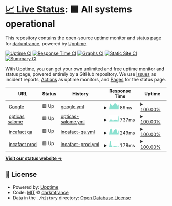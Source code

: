 # [📈 Live Status](https://demo.upptime.js.org): <!--live status--> **🟩 All systems operational**

This repository contains the open-source uptime monitor and status page for [darkmtrance](https://darkmtrance.github.io/mtomaylla/), powered by [Upptime](https://github.com/upptime/upptime).

[![Uptime CI](https://github.com/darkmtrance/upptime/workflows/Uptime%20CI/badge.svg)](https://github.com/darkmtrance/upptime/actions?query=workflow%3A%22Uptime+CI%22)
[![Response Time CI](https://github.com/darkmtrance/upptime/workflows/Response%20Time%20CI/badge.svg)](https://github.com/darkmtrance/upptime/actions?query=workflow%3A%22Response+Time+CI%22)
[![Graphs CI](https://github.com/darkmtrance/upptime/workflows/Graphs%20CI/badge.svg)](https://github.com/darkmtrance/upptime/actions?query=workflow%3A%22Graphs+CI%22)
[![Static Site CI](https://github.com/darkmtrance/upptime/workflows/Static%20Site%20CI/badge.svg)](https://github.com/darkmtrance/upptime/actions?query=workflow%3A%22Static+Site+CI%22)
[![Summary CI](https://github.com/darkmtrance/upptime/workflows/Summary%20CI/badge.svg)](https://github.com/darkmtrance/upptime/actions?query=workflow%3A%22Summary+CI%22)

With [Upptime](https://upptime.js.org), you can get your own unlimited and free uptime monitor and status page, powered entirely by a GitHub repository. We use [Issues](https://github.com/darkmtrance/upptime/issues) as incident reports, [Actions](https://github.com/darkmtrance/upptime/actions) as uptime monitors, and [Pages](https://demo.upptime.js.org) for the status page.

<!--start: status pages-->
<!-- This summary is generated by Upptime (https://github.com/upptime/upptime) -->
<!-- Do not edit this manually, your changes will be overwritten -->
<!-- prettier-ignore -->
| URL | Status | History | Response Time | Uptime |
| --- | ------ | ------- | ------------- | ------ |
| <img alt="" src="https://favicons.githubusercontent.com/www.google.com" height="13"> [Google](https://www.google.com) | 🟩 Up | [google.yml](https://github.com/darkmtrance/upptime/commits/HEAD/history/google.yml) | <details><summary><img alt="Response time graph" src="./graphs/google/response-time-week.png" height="20"> 89ms</summary><br><a href="https://darkmtrance.github.io/upptime/history/google"><img alt="Response time 100" src="https://img.shields.io/endpoint?url=https%3A%2F%2Fraw.githubusercontent.com%2Fdarkmtrance%2Fupptime%2FHEAD%2Fapi%2Fgoogle%2Fresponse-time.json"></a><br><a href="https://darkmtrance.github.io/upptime/history/google"><img alt="24-hour response time 184" src="https://img.shields.io/endpoint?url=https%3A%2F%2Fraw.githubusercontent.com%2Fdarkmtrance%2Fupptime%2FHEAD%2Fapi%2Fgoogle%2Fresponse-time-day.json"></a><br><a href="https://darkmtrance.github.io/upptime/history/google"><img alt="7-day response time 89" src="https://img.shields.io/endpoint?url=https%3A%2F%2Fraw.githubusercontent.com%2Fdarkmtrance%2Fupptime%2FHEAD%2Fapi%2Fgoogle%2Fresponse-time-week.json"></a><br><a href="https://darkmtrance.github.io/upptime/history/google"><img alt="30-day response time 86" src="https://img.shields.io/endpoint?url=https%3A%2F%2Fraw.githubusercontent.com%2Fdarkmtrance%2Fupptime%2FHEAD%2Fapi%2Fgoogle%2Fresponse-time-month.json"></a><br><a href="https://darkmtrance.github.io/upptime/history/google"><img alt="1-year response time 100" src="https://img.shields.io/endpoint?url=https%3A%2F%2Fraw.githubusercontent.com%2Fdarkmtrance%2Fupptime%2FHEAD%2Fapi%2Fgoogle%2Fresponse-time-year.json"></a></details> | <details><summary><a href="https://darkmtrance.github.io/upptime/history/google">100.00%</a></summary><a href="https://darkmtrance.github.io/upptime/history/google"><img alt="All-time uptime 100.00%" src="https://img.shields.io/endpoint?url=https%3A%2F%2Fraw.githubusercontent.com%2Fdarkmtrance%2Fupptime%2FHEAD%2Fapi%2Fgoogle%2Fuptime.json"></a><br><a href="https://darkmtrance.github.io/upptime/history/google"><img alt="24-hour uptime 100.00%" src="https://img.shields.io/endpoint?url=https%3A%2F%2Fraw.githubusercontent.com%2Fdarkmtrance%2Fupptime%2FHEAD%2Fapi%2Fgoogle%2Fuptime-day.json"></a><br><a href="https://darkmtrance.github.io/upptime/history/google"><img alt="7-day uptime 100.00%" src="https://img.shields.io/endpoint?url=https%3A%2F%2Fraw.githubusercontent.com%2Fdarkmtrance%2Fupptime%2FHEAD%2Fapi%2Fgoogle%2Fuptime-week.json"></a><br><a href="https://darkmtrance.github.io/upptime/history/google"><img alt="30-day uptime 100.00%" src="https://img.shields.io/endpoint?url=https%3A%2F%2Fraw.githubusercontent.com%2Fdarkmtrance%2Fupptime%2FHEAD%2Fapi%2Fgoogle%2Fuptime-month.json"></a><br><a href="https://darkmtrance.github.io/upptime/history/google"><img alt="1-year uptime 100.00%" src="https://img.shields.io/endpoint?url=https%3A%2F%2Fraw.githubusercontent.com%2Fdarkmtrance%2Fupptime%2FHEAD%2Fapi%2Fgoogle%2Fuptime-year.json"></a></details>
| <img alt="" src="https://favicons.githubusercontent.com/opticasalome.tdolentes.com" height="13"> [opticas salome](https://opticasalome.tdolentes.com) | 🟩 Up | [opticas-salome.yml](https://github.com/darkmtrance/upptime/commits/HEAD/history/opticas-salome.yml) | <details><summary><img alt="Response time graph" src="./graphs/opticas-salome/response-time-week.png" height="20"> 737ms</summary><br><a href="https://darkmtrance.github.io/upptime/history/opticas-salome"><img alt="Response time 547" src="https://img.shields.io/endpoint?url=https%3A%2F%2Fraw.githubusercontent.com%2Fdarkmtrance%2Fupptime%2FHEAD%2Fapi%2Fopticas-salome%2Fresponse-time.json"></a><br><a href="https://darkmtrance.github.io/upptime/history/opticas-salome"><img alt="24-hour response time 472" src="https://img.shields.io/endpoint?url=https%3A%2F%2Fraw.githubusercontent.com%2Fdarkmtrance%2Fupptime%2FHEAD%2Fapi%2Fopticas-salome%2Fresponse-time-day.json"></a><br><a href="https://darkmtrance.github.io/upptime/history/opticas-salome"><img alt="7-day response time 737" src="https://img.shields.io/endpoint?url=https%3A%2F%2Fraw.githubusercontent.com%2Fdarkmtrance%2Fupptime%2FHEAD%2Fapi%2Fopticas-salome%2Fresponse-time-week.json"></a><br><a href="https://darkmtrance.github.io/upptime/history/opticas-salome"><img alt="30-day response time 578" src="https://img.shields.io/endpoint?url=https%3A%2F%2Fraw.githubusercontent.com%2Fdarkmtrance%2Fupptime%2FHEAD%2Fapi%2Fopticas-salome%2Fresponse-time-month.json"></a><br><a href="https://darkmtrance.github.io/upptime/history/opticas-salome"><img alt="1-year response time 547" src="https://img.shields.io/endpoint?url=https%3A%2F%2Fraw.githubusercontent.com%2Fdarkmtrance%2Fupptime%2FHEAD%2Fapi%2Fopticas-salome%2Fresponse-time-year.json"></a></details> | <details><summary><a href="https://darkmtrance.github.io/upptime/history/opticas-salome">100.00%</a></summary><a href="https://darkmtrance.github.io/upptime/history/opticas-salome"><img alt="All-time uptime 99.84%" src="https://img.shields.io/endpoint?url=https%3A%2F%2Fraw.githubusercontent.com%2Fdarkmtrance%2Fupptime%2FHEAD%2Fapi%2Fopticas-salome%2Fuptime.json"></a><br><a href="https://darkmtrance.github.io/upptime/history/opticas-salome"><img alt="24-hour uptime 100.00%" src="https://img.shields.io/endpoint?url=https%3A%2F%2Fraw.githubusercontent.com%2Fdarkmtrance%2Fupptime%2FHEAD%2Fapi%2Fopticas-salome%2Fuptime-day.json"></a><br><a href="https://darkmtrance.github.io/upptime/history/opticas-salome"><img alt="7-day uptime 100.00%" src="https://img.shields.io/endpoint?url=https%3A%2F%2Fraw.githubusercontent.com%2Fdarkmtrance%2Fupptime%2FHEAD%2Fapi%2Fopticas-salome%2Fuptime-week.json"></a><br><a href="https://darkmtrance.github.io/upptime/history/opticas-salome"><img alt="30-day uptime 99.64%" src="https://img.shields.io/endpoint?url=https%3A%2F%2Fraw.githubusercontent.com%2Fdarkmtrance%2Fupptime%2FHEAD%2Fapi%2Fopticas-salome%2Fuptime-month.json"></a><br><a href="https://darkmtrance.github.io/upptime/history/opticas-salome"><img alt="1-year uptime 99.84%" src="https://img.shields.io/endpoint?url=https%3A%2F%2Fraw.githubusercontent.com%2Fdarkmtrance%2Fupptime%2FHEAD%2Fapi%2Fopticas-salome%2Fuptime-year.json"></a></details>
| <img alt="" src="https://favicons.githubusercontent.com/calidad.incafact.com" height="13"> [incafact qa](https://calidad.incafact.com) | 🟩 Up | [incafact-qa.yml](https://github.com/darkmtrance/upptime/commits/HEAD/history/incafact-qa.yml) | <details><summary><img alt="Response time graph" src="./graphs/incafact-qa/response-time-week.png" height="20"> 249ms</summary><br><a href="https://darkmtrance.github.io/upptime/history/incafact-qa"><img alt="Response time 301" src="https://img.shields.io/endpoint?url=https%3A%2F%2Fraw.githubusercontent.com%2Fdarkmtrance%2Fupptime%2FHEAD%2Fapi%2Fincafact-qa%2Fresponse-time.json"></a><br><a href="https://darkmtrance.github.io/upptime/history/incafact-qa"><img alt="24-hour response time 283" src="https://img.shields.io/endpoint?url=https%3A%2F%2Fraw.githubusercontent.com%2Fdarkmtrance%2Fupptime%2FHEAD%2Fapi%2Fincafact-qa%2Fresponse-time-day.json"></a><br><a href="https://darkmtrance.github.io/upptime/history/incafact-qa"><img alt="7-day response time 249" src="https://img.shields.io/endpoint?url=https%3A%2F%2Fraw.githubusercontent.com%2Fdarkmtrance%2Fupptime%2FHEAD%2Fapi%2Fincafact-qa%2Fresponse-time-week.json"></a><br><a href="https://darkmtrance.github.io/upptime/history/incafact-qa"><img alt="30-day response time 271" src="https://img.shields.io/endpoint?url=https%3A%2F%2Fraw.githubusercontent.com%2Fdarkmtrance%2Fupptime%2FHEAD%2Fapi%2Fincafact-qa%2Fresponse-time-month.json"></a><br><a href="https://darkmtrance.github.io/upptime/history/incafact-qa"><img alt="1-year response time 301" src="https://img.shields.io/endpoint?url=https%3A%2F%2Fraw.githubusercontent.com%2Fdarkmtrance%2Fupptime%2FHEAD%2Fapi%2Fincafact-qa%2Fresponse-time-year.json"></a></details> | <details><summary><a href="https://darkmtrance.github.io/upptime/history/incafact-qa">100.00%</a></summary><a href="https://darkmtrance.github.io/upptime/history/incafact-qa"><img alt="All-time uptime 98.33%" src="https://img.shields.io/endpoint?url=https%3A%2F%2Fraw.githubusercontent.com%2Fdarkmtrance%2Fupptime%2FHEAD%2Fapi%2Fincafact-qa%2Fuptime.json"></a><br><a href="https://darkmtrance.github.io/upptime/history/incafact-qa"><img alt="24-hour uptime 100.00%" src="https://img.shields.io/endpoint?url=https%3A%2F%2Fraw.githubusercontent.com%2Fdarkmtrance%2Fupptime%2FHEAD%2Fapi%2Fincafact-qa%2Fuptime-day.json"></a><br><a href="https://darkmtrance.github.io/upptime/history/incafact-qa"><img alt="7-day uptime 100.00%" src="https://img.shields.io/endpoint?url=https%3A%2F%2Fraw.githubusercontent.com%2Fdarkmtrance%2Fupptime%2FHEAD%2Fapi%2Fincafact-qa%2Fuptime-week.json"></a><br><a href="https://darkmtrance.github.io/upptime/history/incafact-qa"><img alt="30-day uptime 99.95%" src="https://img.shields.io/endpoint?url=https%3A%2F%2Fraw.githubusercontent.com%2Fdarkmtrance%2Fupptime%2FHEAD%2Fapi%2Fincafact-qa%2Fuptime-month.json"></a><br><a href="https://darkmtrance.github.io/upptime/history/incafact-qa"><img alt="1-year uptime 98.33%" src="https://img.shields.io/endpoint?url=https%3A%2F%2Fraw.githubusercontent.com%2Fdarkmtrance%2Fupptime%2FHEAD%2Fapi%2Fincafact-qa%2Fuptime-year.json"></a></details>
| <img alt="" src="https://favicons.githubusercontent.com/empresa.incafact.com" height="13"> [incafact prod](https://empresa.incafact.com) | 🟩 Up | [incafact-prod.yml](https://github.com/darkmtrance/upptime/commits/HEAD/history/incafact-prod.yml) | <details><summary><img alt="Response time graph" src="./graphs/incafact-prod/response-time-week.png" height="20"> 178ms</summary><br><a href="https://darkmtrance.github.io/upptime/history/incafact-prod"><img alt="Response time 253" src="https://img.shields.io/endpoint?url=https%3A%2F%2Fraw.githubusercontent.com%2Fdarkmtrance%2Fupptime%2FHEAD%2Fapi%2Fincafact-prod%2Fresponse-time.json"></a><br><a href="https://darkmtrance.github.io/upptime/history/incafact-prod"><img alt="24-hour response time 214" src="https://img.shields.io/endpoint?url=https%3A%2F%2Fraw.githubusercontent.com%2Fdarkmtrance%2Fupptime%2FHEAD%2Fapi%2Fincafact-prod%2Fresponse-time-day.json"></a><br><a href="https://darkmtrance.github.io/upptime/history/incafact-prod"><img alt="7-day response time 178" src="https://img.shields.io/endpoint?url=https%3A%2F%2Fraw.githubusercontent.com%2Fdarkmtrance%2Fupptime%2FHEAD%2Fapi%2Fincafact-prod%2Fresponse-time-week.json"></a><br><a href="https://darkmtrance.github.io/upptime/history/incafact-prod"><img alt="30-day response time 258" src="https://img.shields.io/endpoint?url=https%3A%2F%2Fraw.githubusercontent.com%2Fdarkmtrance%2Fupptime%2FHEAD%2Fapi%2Fincafact-prod%2Fresponse-time-month.json"></a><br><a href="https://darkmtrance.github.io/upptime/history/incafact-prod"><img alt="1-year response time 253" src="https://img.shields.io/endpoint?url=https%3A%2F%2Fraw.githubusercontent.com%2Fdarkmtrance%2Fupptime%2FHEAD%2Fapi%2Fincafact-prod%2Fresponse-time-year.json"></a></details> | <details><summary><a href="https://darkmtrance.github.io/upptime/history/incafact-prod">100.00%</a></summary><a href="https://darkmtrance.github.io/upptime/history/incafact-prod"><img alt="All-time uptime 99.93%" src="https://img.shields.io/endpoint?url=https%3A%2F%2Fraw.githubusercontent.com%2Fdarkmtrance%2Fupptime%2FHEAD%2Fapi%2Fincafact-prod%2Fuptime.json"></a><br><a href="https://darkmtrance.github.io/upptime/history/incafact-prod"><img alt="24-hour uptime 100.00%" src="https://img.shields.io/endpoint?url=https%3A%2F%2Fraw.githubusercontent.com%2Fdarkmtrance%2Fupptime%2FHEAD%2Fapi%2Fincafact-prod%2Fuptime-day.json"></a><br><a href="https://darkmtrance.github.io/upptime/history/incafact-prod"><img alt="7-day uptime 100.00%" src="https://img.shields.io/endpoint?url=https%3A%2F%2Fraw.githubusercontent.com%2Fdarkmtrance%2Fupptime%2FHEAD%2Fapi%2Fincafact-prod%2Fuptime-week.json"></a><br><a href="https://darkmtrance.github.io/upptime/history/incafact-prod"><img alt="30-day uptime 99.64%" src="https://img.shields.io/endpoint?url=https%3A%2F%2Fraw.githubusercontent.com%2Fdarkmtrance%2Fupptime%2FHEAD%2Fapi%2Fincafact-prod%2Fuptime-month.json"></a><br><a href="https://darkmtrance.github.io/upptime/history/incafact-prod"><img alt="1-year uptime 99.93%" src="https://img.shields.io/endpoint?url=https%3A%2F%2Fraw.githubusercontent.com%2Fdarkmtrance%2Fupptime%2FHEAD%2Fapi%2Fincafact-prod%2Fuptime-year.json"></a></details>

<!--end: status pages-->

[**Visit our status website →**](https://demo.upptime.js.org)

## 📄 License

- Powered by: [Upptime](https://github.com/upptime/upptime)
- Code: [MIT](./LICENSE) © [darkmtrance](https://darkmtrance.github.io/mtomaylla/)
- Data in the `./history` directory: [Open Database License](https://opendatacommons.org/licenses/odbl/1-0/)
